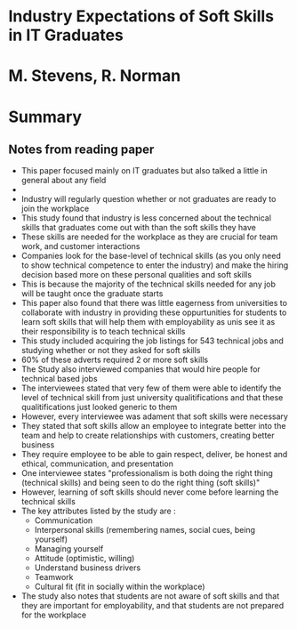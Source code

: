 # Industry Expectations of Soft Skills in IT Graduates
# M. Stevens, R. Norman
# Summary

## Notes from reading paper
* This paper focused mainly on IT graduates but also talked a little in general about any field
* 
* Industry will regularly question whether or not graduates are ready to join the workplace
* This study found that industry is less concerned about the technical skills that graduates come out with than the soft skills they have
* These skills are needed for the workplace as they are crucial for team work, and customer interactions
* Companies look for the base-level of technical skills (as you only need to show technical competence to enter the industry) and make the hiring decision based more on these personal qualities and soft skills
* This is because the majority of the technical skills needed for any job will be taught once the graduate starts
* This paper also found that there was little eagerness from universities to collaborate with industry in providing these oppurtunities for students to learn soft skills that will help them with employability as unis see it as their responsibility is to teach technical skills
* This study included acquiring the job listings for 543 technical jobs and studying whether or not they asked for soft skills
* 60% of these adverts required 2 or more soft skills
* The Study also interviewed companies that would hire people for technical based jobs
* The interviewees stated that very few of them were able to identify the level of technical skill from just university qualitifications and that these qualitifications just looked generic to them
* However, every interviewee was adament that soft skills were necessary
* They stated that soft skills allow an employee to integrate better into the team and help to create relationships with customers, creating better business
* They require employee to be able to gain respect, deliver, be honest and ethical, communication, and presentation
* One interviewee states "professionalism is both doing the right thing (technical skills) and being seen to do the right thing (soft skills)"
* However, learning of soft skills should never come before learning the technical skills
* The key attributes listed by the study are :
    - Communication
    - Interpersonal skills (remembering names, social cues, being yourself)
    - Managing yourself
    - Attitude (optimistic, willing)
    - Understand business drivers 
    - Teamwork
    - Cultural fit (fit in socially within the workplace)
* The study also notes that students are not aware of soft skills and that they are important for employability, and that students are not prepared for the workplace
